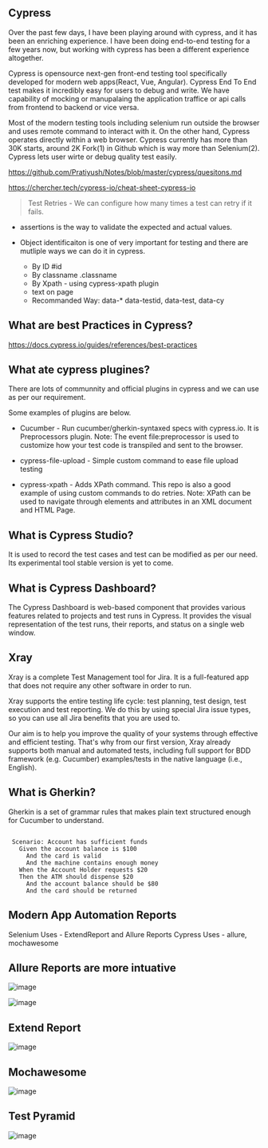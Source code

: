 Cypress
-------
Over the past few days, I have been playing around with cypress, and it has been an enriching experience. I have been doing end-to-end testing for a few years now, but working with cypress has been a different experience altogether.

Cypress is opensource next-gen front-end testing tool specifically developed for modern web apps(React, Vue, Angular). Cypress End To End test makes it incredibly easy for users to debug and write. We have capability of mocking or manupalaing the application traffice or api calls from frontend to backend or vice versa.

Most of the modern testing tools including selenium run outside the browser and uses remote command to interact with it. On the other hand, Cypress operates directly within a web browser. Cypress currently has more than 30K starts, around 2K Fork(1) in Github which is way more than Selenium(2). Cypress lets user wirte or debug quality test easily.

https://github.com/Pratiyush/Notes/blob/master/cypress/quesitons.md

https://chercher.tech/cypress-io/cheat-sheet-cypress-io

> Test Retries - We can configure how many times a test can retry if it fails.

* assertions is the way to validate the expected and actual values.  

* Object identificaiton is one of very important for testing and there are mutliple ways we can do it in cypress.
  *   By ID #id
  *   By classname .classname
  *   By Xpath - using cypress-xpath plugin 
  *   text on page 
  *   Recommanded Way: data-* data-testid, data-test, data-cy

What are best Practices in Cypress?
---------------------------
https://docs.cypress.io/guides/references/best-practices

What ate cypress plugines?
----------------------------

There are lots of communnity and official plugins in cypress and we can use as per our requirement.

Some examples of plugins are below.
 
* Cucumber - Run cucumber/gherkin-syntaxed specs with cypress.io. It is Preprocessors plugin.
Note: The event file:preprocessor is used to customize how your test code is transpiled and sent to the browser. 

* cypress-file-upload - Simple custom command to ease file upload testing
* cypress-xpath  - Adds XPath command. This repo is also a good example of using custom commands to do retries.
  Note: XPath can be used to navigate through elements and attributes in an XML document and HTML Page.

What is Cypress Studio?
----------------------------
It is used to record the test cases and test can be modified as per our need. Its experimental tool stable version is yet to come.

What is Cypress Dashboard?
--------------------------
The Cypress Dashboard is web-based component that provides various features related to projects and test runs in Cypress. It provides the visual representation of the test runs, their reports, and status on a single web window.

Xray
------
Xray is a complete Test Management tool for Jira. It is a full-featured app that does not require any other software in order to run.

Xray supports the entire testing life cycle:  test planning, test design, test execution and test reporting. We do this by using special Jira issue types, so you can use all Jira benefits that you are used to.

Our aim is to help you improve the quality of your systems through effective and efficient testing. That's why from our first version, Xray already supports both manual and automated tests, including full support for BDD framework (e.g. Cucumber) examples/tests in the native language (i.e., English).

What is Gherkin?
------------------
Gherkin is a set of grammar rules that makes plain text structured enough for Cucumber to understand. 

 ```Feature: Account Holder withdraws cash
 
  Scenario: Account has sufficient funds
    Given the account balance is $100
      And the card is valid
      And the machine contains enough money
    When the Account Holder requests $20
    Then the ATM should dispense $20
      And the account balance should be $80
      And the card should be returned
 ```
 
 Modern App Automation Reports
 ------------------------------
 Selenium Uses - ExtendReport and Allure Reports
 Cypress Uses - allure, mochawesome
 
 Allure Reports are more intuative
 -------------------------------------
![image](https://user-images.githubusercontent.com/2181212/122803441-e9097200-d2c6-11eb-8df9-e31ca9308ed1.png)

![image](https://user-images.githubusercontent.com/2181212/122803459-eeff5300-d2c6-11eb-9e7c-e290cc27a324.png)

 Extend Report
 -------------
 ![image](https://user-images.githubusercontent.com/2181212/122803306-bb242d80-d2c6-11eb-8f6d-1f7a6c96a82f.png)

 Mochawesome
 --------------
 ![image](https://user-images.githubusercontent.com/2181212/122803212-992aab00-d2c6-11eb-917a-33ac3184db68.png)
 
 
 
Test Pyramid
----------------
![image](https://user-images.githubusercontent.com/2181212/122816447-07776980-d2d7-11eb-8b6b-268fdedab4bd.png)


